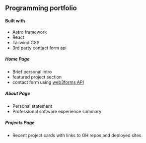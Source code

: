 ## Programming portfolio

#### Built with 
- Astro framework
- React
- Tailwind CSS
- 3rd party contact form api 

##### Home Page
- Brief personal intro
- featured project section
- contact form using [web3forms API](https://web3forms.com/)

##### About Page
- Personal statement
- Professional software experience summary

##### Projects Page
- Recent project cards with links to GH repos and deployed sites
